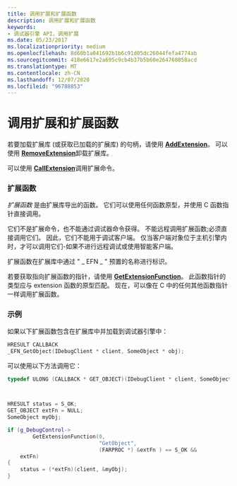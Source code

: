 ```yaml
---
title: 调用扩展和扩展函数
description: 调用扩展和扩展函数
keywords:
- 调试器引擎 API，调用扩展
ms.date: 05/23/2017
ms.localizationpriority: medium
ms.openlocfilehash: 8d60b1a041692b1b6c91d05dc26044fefa4774ab
ms.sourcegitcommit: 418e6617e2a695c9cb4b37b5b60e264760858acd
ms.translationtype: MT
ms.contentlocale: zh-CN
ms.lasthandoff: 12/07/2020
ms.locfileid: "96788853"
---
```

# <a name="calling-extensions-and-extension-functions"></a>调用扩展和扩展函数


若要加载扩展库 (或获取已加载的扩展库) 的句柄，请使用 [**AddExtension**](/windows-hardware/drivers/ddi/dbgeng/nf-dbgeng-idebugcontrol3-addextension)。 可以使用 [**RemoveExtension**](/windows-hardware/drivers/ddi/dbgeng/nf-dbgeng-idebugcontrol3-removeextension)卸载扩展库。

可以使用 [**CallExtension**](/windows-hardware/drivers/ddi/dbgeng/nf-dbgeng-idebugcontrol3-callextension)调用扩展命令。

### <a name="span-idextension_functionsspanspan-idextension_functionsspanextension-functions"></a><span id="extension_functions"></span><span id="EXTENSION_FUNCTIONS"></span>扩展函数

*扩展函数* 是由扩展库导出的函数。 它们可以使用任何函数原型，并使用 C 函数指针直接调用。

它们不是扩展命令，也不能通过调试器命令获得。 不能远程调用扩展函数;必须直接调用它们。 因此，它们不能用于调试客户端。 仅当客户端对象位于主机引擎内时，才可以调用它们-如果不进行远程调试或使用智能客户端。

扩展函数在扩展库中通过 " \_ EFN \_ " 预置的名称进行标识。

若要获取指向扩展函数的指针，请使用 [**GetExtensionFunction**](/windows-hardware/drivers/ddi/dbgeng/nf-dbgeng-idebugcontrol3-getextensionfunction)。 此函数指针的类型应与 extension 函数的原型匹配。 现在，可以像在 C 中的任何其他函数指针一样调用扩展函数。

### <a name="span-idexamplespanspan-idexamplespanexample"></a><span id="example"></span><span id="EXAMPLE"></span>示例

如果以下扩展函数包含在扩展库中并加载到调试器引擎中：

```cpp
HRESULT CALLBACK
_EFN_GetObject(IDebugClient * client, SomeObject * obj);
```

可以使用以下方法调用它：

```cpp
typedef ULONG (CALLBACK * GET_OBJECT)(IDebugClient * client, SomeObject * obj);



HRESULT status = S_OK;
GET_OBJECT extFn = NULL;
SomeObject myObj;

if (g_DebugControl->
        GetExtensionFunction(0,
                             "GetObject",
                             (FARPROC *) &extFn ) == S_OK &&
    extFn)
{
    status = (*extFn)(client, &myObj);
}
```

 

